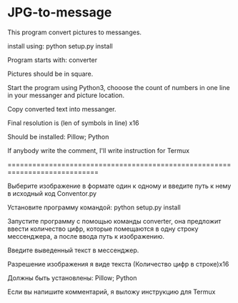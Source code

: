 # JPG-to-message
This program convert pictures to messanges.

install using: python setup.py install

Program starts with: converter

Pictures should be in square.

Start the program using Python3, chooose the count of numbers in one line in your messanger and picture location.

Copy converted text into messanger.

Final resolution is (len of symbols in line) x16

Should be installed: Pillow; Python

If anybody write the comment, I'll write instruction for Termux

============================================================================

Выберите изображение в формате один к одному и введите путь к нему в исходный код Conventor.py

Установите программу командой: python setup.py install

Запустите программу с помощью команды converter, она предложит ввести количество цифр, которые помещаются в одну строку мессенджера, а после ввода путь к изображению.

Введите выведенный текст в мессенджер.

Разрешение изображения я виде текста (Количество цифр в строке)х16

Должны быть установлены: Pillow; Python

Если вы напишите комментарий, я выложу инструкцию для Termux
